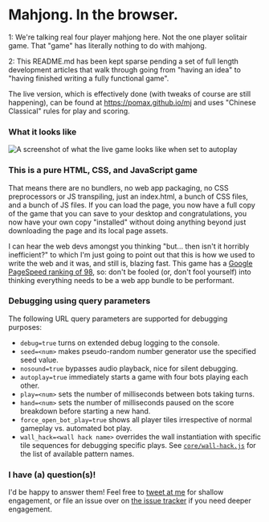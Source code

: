 # Mahjong. In the browser.

1: We're talking real four player mahjong here. Not the one player solitair game. That "game" has literally nothing to do with mahjong.

2: This README.md has been kept sparse pending a set of full length development articles that walk through going from "having an idea" to "having finished writing a fully functional game". 

The live version, which is effectively done (with tweaks of course are still happening), can be found at https://pomax.github.io/mj and uses "Chinese Classical" rules for play and scoring.

### What it looks like

![A screenshot of what the live game looks like when set to autoplay](https://user-images.githubusercontent.com/177243/53316594-5767d200-387d-11e9-86e2-ed8957d7feb2.png)

### This is a pure HTML, CSS, and JavaScript game

That means there are no bundlers, no web app packaging, no CSS preprocessors or JS transpiling, just an index.html, a bunch of CSS files, and a bunch of JS files. If you can load the page, you now have a full copy of the game that you can save to your desktop and congratulations, you now have your own copy "installed" without doing anything beyond just downloading the page and its local page assets.

I can hear the web devs amongst you thinking "but... then isn't it horribly inefficient?" to which I'm just going to point out that this is how we used to write the web and it was, and still is, blazing fast. This game has a [Google PageSpeed ranking of 98](https://developers.google.com/speed/pagespeed/insights/?url=https%3A%2F%2Fpomax.github.io%2Fmj%2F), so: don't be fooled (or, don't fool yourself) into thinking everything needs to be a web app bundle to be performant.

### Debugging using query parameters

The following URL query parameters are supported for debugging purposes:

- `debug=true` turns on extended debug logging to the console.
- `seed=<num>` makes pseudo-random number generator use the specified seed value.
- `nosound=true` bypasses audio playback, nice for silent debugging.
- `autoplay=true` immediately starts a game with four bots playing each other.
- `play=<num>` sets the number of milliseconds between bots taking turns.
- `hand=<num>` sets the number of milliseconds paused on the score breakdown before starting a new hand.
- `force_open_bot_play=true` shows all player tiles irrespective of normal gameplay vs. automated bot play.
- `wall_hack=<wall hack name>` overrides the wall instantiation with specific tile sequences for debugging specific plays. See [`core/wall-hack.js`](https://github.com/Pomax/mj/blob/master/src/js/core/wall-hack.js) for the list of available pattern names.

### I have (a) question(s)!

I'd be happy to answer them! Feel free to [tweet at me](https://twitter.com/TheRealPomax) for shallow engagement, or file an issue over on [the issue tracker](https://github.com/Pomax/mj/issues) if you need deeper engagement.
